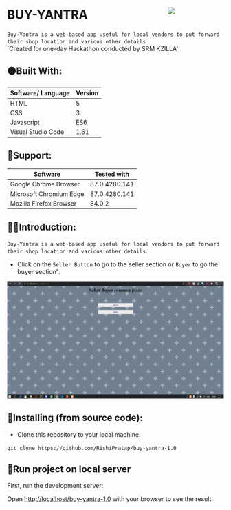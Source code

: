 # BUY-YANTRA <img src=https://w7.pngwing.com/pngs/621/196/png-transparent-e-commerce-logo-logo-e-commerce-electronic-business-ecommerce-angle-text-service.png width=130 align='right'>

`Buy-Yantra is a web-based app useful for local vendors to put forward their shop location and various other details`
<br>
`Created for one-day Hackathon conducted by SRM KZILLA'
## 🟠Built With:
| Software/ Language | Version |
|----------|---------|
| HTML | 5 |
| CSS | 3 |
| Javascript | ES6 |
| Visual Studio Code | 1.61 |
## 🔴Support:
| Software | Tested with |
|----------|-------------|
| Google Chrome Browser | 87.0.4280.141 |
| Microsoft Chromium Edge | 87.0.4280.141 |
| Mozilla Firefox Browser | 84.0.2 |

## 🔶🔶Introduction:
`Buy-Yantra is a web-based app useful for local vendors to put forward their shop location and various other details`.

* Click on the `Seller Button` to go to the seller section or `Buyer` to go the buyer section".

![](https://github.com/RishiPratap/buy-yantra-1.0/blob/main/demo.png)

## 🌈Installing (from source code):

* Clone this repository to your local machine.
```
git clone https://github.com/RishiPratap/buy-yantra-1.0
```
## 📢Run project on local server

First, run the development server:

Open [http://localhost/buy-yantra-1.0](http://localhost/buy-yantra-1.0) with your browser to see the result.

